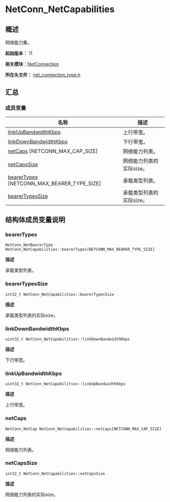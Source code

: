 # NetConn_NetCapabilities


## 概述

网络能力集。

**起始版本：** 11

**相关模块：**[NetConnection](_net_connection.md)

**所在头文件：** [net_connection_type.h](net__connection__type_8h.md#net_connection_typeh)

## 汇总


### 成员变量

| 名称 | 描述 | 
| -------- | -------- |
| [linkUpBandwidthKbps](#linkupbandwidthkbps) | 上行带宽。 | 
| [linkDownBandwidthKbps](#linkdownbandwidthkbps) | 下行带宽。 | 
| [netCaps](#netcaps) [NETCONN_MAX_CAP_SIZE] | 网络能力列表。 | 
| [netCapsSize](#netcapssize) | 网络能力列表的实际size。 | 
| [bearerTypes](#bearertypes) [NETCONN_MAX_BEARER_TYPE_SIZE] | 承载类型列表。 | 
| [bearerTypesSize](#bearertypessize) | 承载类型列表的实际size。 | 


## 结构体成员变量说明


### bearerTypes

```
NetConn_NetBearerType NetConn_NetCapabilities::bearerTypes[NETCONN_MAX_BEARER_TYPE_SIZE]
```

**描述**

承载类型列表。


### bearerTypesSize

```
int32_t NetConn_NetCapabilities::bearerTypesSize
```

**描述**

承载类型列表的实际size。


### linkDownBandwidthKbps

```
uint32_t NetConn_NetCapabilities::linkDownBandwidthKbps
```

**描述**

下行带宽。


### linkUpBandwidthKbps

```
uint32_t NetConn_NetCapabilities::linkUpBandwidthKbps
```

**描述**

上行带宽。


### netCaps

```
NetConn_NetCap NetConn_NetCapabilities::netCaps[NETCONN_MAX_CAP_SIZE]
```

**描述**

网络能力列表。


### netCapsSize

```
int32_t NetConn_NetCapabilities::netCapsSize
```

**描述**

网络能力列表的实际size。
